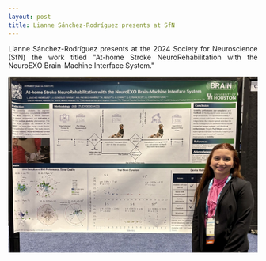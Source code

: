 ```yaml
---
layout: post
title: Lianne Sánchez-Rodríguez presents at SfN
---
```


<p align="justify"> Lianne Sánchez-Rodríguez presents at the 2024 Society for Neuroscience (SfN) the work
titled "At-home Stroke NeuroRehabilitation with the NeuroEXO Brain-Machine Interface System."</p>

<div style="text-align:center"><img src="/photos/Lianne_SfN.jpg" width="600" /></div>

